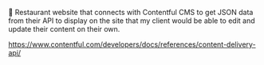 

🚀 Restaurant website that connects with Contentful CMS to get JSON data from their API to display on the site that my client would be able to edit and update their content on their own.

https://www.contentful.com/developers/docs/references/content-delivery-api/
